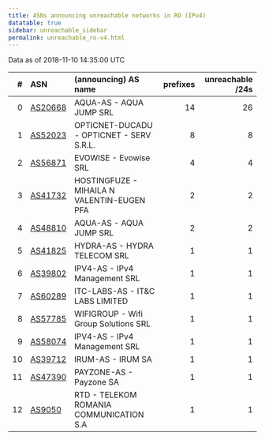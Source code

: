 ```yaml
---
title: ASNs announcing unreachable networks in RO (IPv4)
datatable: true
sidebar: unreachable_sidebar
permalink: unreachable_ro-v4.html
---
```


Data as of 2018-11-10 14:35:00 UTC


<div class="datatable-begin"></div>

|   # | ASN                                    | (announcing) AS name                       |   prefixes |   unreachable /24s |
|----:|:---------------------------------------|:-------------------------------------------|-----------:|-------------------:|
|   0 | [AS20668](unreachable_AS20668-v4.html) | AQUA-AS - AQUA JUMP SRL                    |         14 |                 26 |
|   1 | [AS52023](unreachable_AS52023-v4.html) | OPTICNET-DUCADU - OPTICNET - SERV S.R.L.   |          8 |                  8 |
|   2 | [AS56871](unreachable_AS56871-v4.html) | EVOWISE - Evowise SRL                      |          4 |                  4 |
|   3 | [AS41732](unreachable_AS41732-v4.html) | HOSTINGFUZE - MIHAILA N VALENTIN-EUGEN PFA |          2 |                  2 |
|   4 | [AS48810](unreachable_AS48810-v4.html) | AQUA-AS - AQUA JUMP SRL                    |          2 |                  2 |
|   5 | [AS41825](unreachable_AS41825-v4.html) | HYDRA-AS - HYDRA TELECOM SRL               |          1 |                  1 |
|   6 | [AS39802](unreachable_AS39802-v4.html) | IPV4-AS - IPv4 Management SRL              |          1 |                  1 |
|   7 | [AS60289](unreachable_AS60289-v4.html) | ITC-LABS-AS - IT&amp;C LABS LIMITED        |          1 |                  1 |
|   8 | [AS57785](unreachable_AS57785-v4.html) | WIFIGROUP - Wifi Group Solutions SRL       |          1 |                  1 |
|   9 | [AS58074](unreachable_AS58074-v4.html) | IPV4-AS - IPv4 Management SRL              |          1 |                  1 |
|  10 | [AS39712](unreachable_AS39712-v4.html) | IRUM-AS - IRUM SA                          |          1 |                  1 |
|  11 | [AS47390](unreachable_AS47390-v4.html) | PAYZONE-AS - Payzone SA                    |          1 |                  1 |
|  12 | [AS9050](unreachable_AS9050-v4.html)   | RTD - TELEKOM ROMANIA COMMUNICATION S.A    |          1 |                  1 |

<div class="datatable-end"></div>